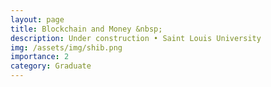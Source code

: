 ```yaml
---
layout: page
title: Blockchain and Money &nbsp;
description: Under construction • Saint Louis University
img: /assets/img/shib.png
importance: 2
category: Graduate
---
```


